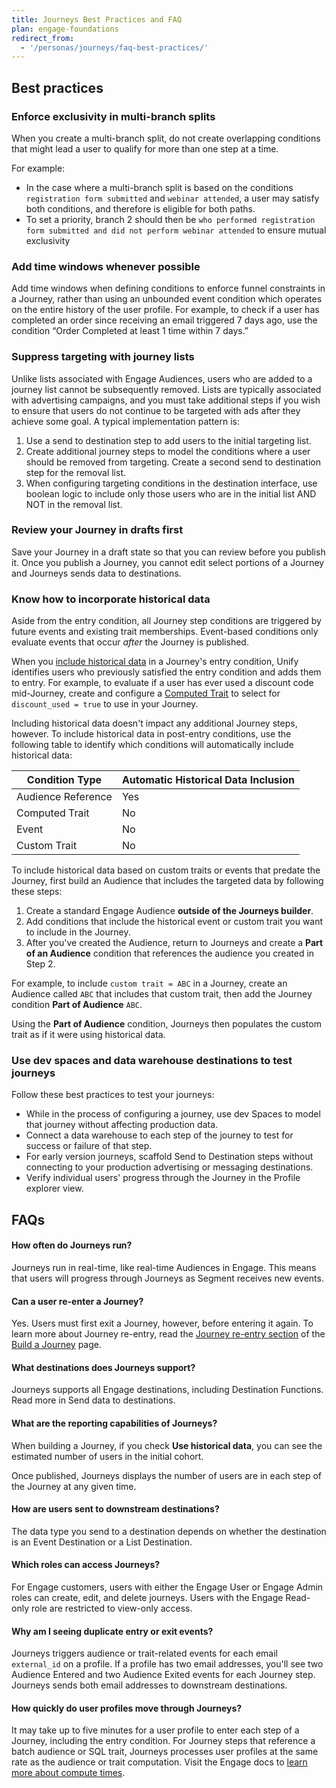 ```yaml
---
title: Journeys Best Practices and FAQ
plan: engage-foundations
redirect_from:
  - '/personas/journeys/faq-best-practices/'
---
```


## Best practices

### Enforce exclusivity in multi-branch splits

When you create a multi-branch split, do not create overlapping conditions that might lead a user to qualify for more than one step at a time.

For example:
  - In the case where a multi-branch split is based on the conditions `registration form submitted` and `webinar attended`, a user may satisfy both conditions, and therefore is eligible for both paths.
  - To set a priority, branch 2 should then be `who performed registration form submitted and did not perform webinar attended` to ensure mutual exclusivity

### Add time windows whenever possible

Add time windows when defining conditions to enforce funnel constraints in a Journey, rather than using an unbounded event condition which operates on the entire history of the user profile. For example, to check if a user has completed an order since receiving an email triggered 7 days ago, use the condition “Order Completed at least 1 time within 7 days.”

### Suppress targeting with journey lists

Unlike lists associated with Engage Audiences, users who are added to a journey list cannot be subsequently removed. Lists are typically associated with advertising campaigns, and you must take additional steps if you wish to ensure that users do not continue to be targeted with ads after they achieve some goal. A typical implementation pattern is:
1. Use a send to destination step to add users to the initial targeting list.
2. Create additional journey steps to model the conditions where a user should be removed from targeting. Create a second send to destination step for the removal list.
3. When configuring targeting conditions in the destination interface, use boolean logic to include only those users who are in the initial list AND NOT in the removal list.

### Review your Journey in drafts first

Save your Journey in a draft state so that you can review before you publish it. Once you publish a Journey, you cannot edit select portions of a Journey and Journeys sends data to destinations.

### Know how to incorporate historical data

Aside from the entry condition, all Journey step conditions are triggered by future events and existing trait memberships. Event-based conditions only evaluate events that occur *after* the Journey is published.

When you [include historical data](/docs/engage/journeys/build-journey/#using-historical-data-for-the-entry-step) in a Journey's entry condition, Unify identifies users who previously satisfied the entry condition and adds them to entry. For example, to evaluate if a user has ever used a discount code mid-Journey, create and configure a [Computed Trait](/docs/engage/audiences/computed-traits/#conditions) to select for `discount_used = true` to use in your Journey.

Including historical data doesn't impact any additional Journey steps, however. To include historical data in post-entry conditions, use the following table to identify which conditions will automatically include historical data:

| Condition Type     | Automatic Historical Data Inclusion |
| ------------------ | ----------------------------------- |
| Audience Reference | Yes                                 |
| Computed Trait     | No                                  |
| Event              | No                                  |
| Custom Trait       | No                                  |


To include historical data based on custom traits or events that predate the Journey, first build an Audience that includes the targeted data by following these steps:

1. Create a standard Engage Audience **outside of the Journeys builder**.
2. Add conditions that include the historical event or custom trait you want to include in the Journey.
3. After you've created the Audience, return to Journeys and create a **Part of an Audience** condition that references the audience you created in Step 2.

For example, to include `custom trait = ABC` in a Journey, create an Audience called `ABC` that includes that custom trait, then add the Journey condition **Part of Audience** `ABC`.

Using the **Part of Audience** condition, Journeys then populates the custom trait as if it were using historical data.

### Use dev spaces and data warehouse destinations to test journeys

Follow these best practices to test your journeys:

- While in the process of configuring a journey, use dev Spaces to model that journey without affecting production data.
- Connect a data warehouse to each step of the journey to test for success or failure of that step.
- For early version journeys, scaffold Send to Destination steps without connecting to your production advertising or messaging destinations.
- Verify individual users' progress through the Journey in the Profile explorer view.

## FAQs

#### How often do Journeys run?

Journeys run in real-time, like real-time Audiences in Engage. This means that users will progress through Journeys as Segment receives new events.

#### Can a user re-enter a Journey?

Yes. Users must first exit a Journey, however, before entering it again. To learn more about Journey re-entry, read the [Journey re-entry section](/docs/engage/journeys/build-journey/#journey-re-entry) of the [Build a Journey](/docs/engage/journeys/build-journey/) page.

#### What destinations does Journeys support?

Journeys supports all Engage destinations, including Destination Functions. Read more in Send data to destinations.

#### What are the reporting capabilities of Journeys?

When building a Journey, if you check **Use historical data**, you can see the estimated number of users in the initial cohort.

Once published, Journeys displays the number of users are in each step of the Journey at any given time.

#### How are users sent to downstream destinations?

The data type you send to a destination depends on whether the destination is an Event Destination or a List Destination.

#### Which roles can access Journeys?
For Engage customers, users with either the Engage User or Engage Admin roles can create, edit, and delete journeys. Users with the Engage Read-only role are restricted to view-only access.

#### Why am I seeing duplicate entry or exit events?

Journeys triggers audience or trait-related events for each email `external_id` on a profile. If a profile has two email addresses, you'll see two Audience Entered and two Audience Exited events for each Journey step. Journeys sends both email addresses to downstream destinations.

#### How quickly do user profiles move through Journeys?

It may take up to five minutes for a user profile to enter each step of a Journey, including the entry condition. For Journey steps that reference a batch audience or SQL trait, Journeys processes user profiles at the same rate as the audience or trait computation. Visit the Engage docs to [learn more about compute times](/docs/engage/audiences/#understanding-compute-times).